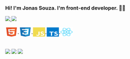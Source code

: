### Hi! I'm Jonas Souza. I'm front-end developer. 👨‍💻

<div>
  <a href="https://github.com/jonasmzsouza">
  <img height="180em" src="https://github-readme-stats.vercel.app/api?username=jonasmzsouza&show_icons=true&theme=github_dark&include_all_commits=true&count_private=true"/>
  <img height="180em" src="https://github-readme-stats.vercel.app/api/top-langs/?username=jonasmzsouza&layout=compact&langs_count=10&theme=github_dark"/>
</div>
  
<div style="display: inline_block"><br>
  <img align="center" alt="Jonas-HTML" height="30" width="40" src="https://raw.githubusercontent.com/devicons/devicon/master/icons/html5/html5-original.svg">
  <img align="center" alt="Jonas-CSS" height="30" width="40" src="https://raw.githubusercontent.com/devicons/devicon/master/icons/css3/css3-original.svg">
  <img align="center" alt="Jonas-Js" height="30" width="40" src="https://raw.githubusercontent.com/devicons/devicon/master/icons/javascript/javascript-plain.svg">
  <img align="center" alt="Jonas-Ts" height="30" width="40" src="https://raw.githubusercontent.com/devicons/devicon/master/icons/typescript/typescript-plain.svg">
  <img align="center" alt="Jonas-React" height="30" width="40" src="https://raw.githubusercontent.com/devicons/devicon/master/icons/react/react-original.svg">
</div>
  
#

[<img src = "https://img.shields.io/badge/github%20pages-3e4957.svg?&style=for-the-badge&logo=github&logoColor=white">](https://jonasmzsouza.github.io/)
[<img src="https://img.shields.io/badge/linkedin-2662a9.svg?&style=for-the-badge&logo=linkedin&logoColor=white" />](https://www.linkedin.com/in/jonasmzsouza/)
[<img src = "https://img.shields.io/badge/gmail-b73728.svg?&style=for-the-badge&logo=Gmail&logoColor=white">](mailto:jonasmzsouza@gmail.com)

